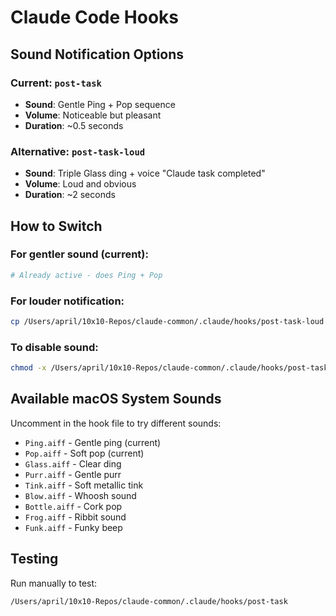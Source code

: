 # Claude Code Hooks

## Sound Notification Options

### Current: `post-task`
- **Sound**: Gentle Ping + Pop sequence
- **Volume**: Noticeable but pleasant
- **Duration**: ~0.5 seconds

### Alternative: `post-task-loud` 
- **Sound**: Triple Glass ding + voice "Claude task completed"
- **Volume**: Loud and obvious
- **Duration**: ~2 seconds

## How to Switch

### For gentler sound (current):
```bash
# Already active - does Ping + Pop
```

### For louder notification:
```bash
cp /Users/april/10x10-Repos/claude-common/.claude/hooks/post-task-loud /Users/april/10x10-Repos/claude-common/.claude/hooks/post-task
```

### To disable sound:
```bash
chmod -x /Users/april/10x10-Repos/claude-common/.claude/hooks/post-task
```

## Available macOS System Sounds

Uncomment in the hook file to try different sounds:
- `Ping.aiff` - Gentle ping (current)
- `Pop.aiff` - Soft pop (current) 
- `Glass.aiff` - Clear ding
- `Purr.aiff` - Gentle purr
- `Tink.aiff` - Soft metallic tink
- `Blow.aiff` - Whoosh sound
- `Bottle.aiff` - Cork pop
- `Frog.aiff` - Ribbit sound
- `Funk.aiff` - Funky beep

## Testing

Run manually to test:
```bash
/Users/april/10x10-Repos/claude-common/.claude/hooks/post-task
```